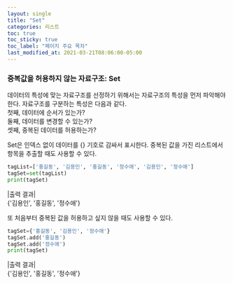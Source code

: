 ```yaml
---
layout: single
title: "Set"
categories: 리스트
toc: true
toc_sticky: true
toc_label: "페이지 주요 목차"
last_modified_at: 2021-03-21T08:06:00-05:00
---
```


### 중복값을 허용하지 않는 자료구조: Set
데이터의 특성에 맞는 자료구조를 선정하기 위해서는 자료구조의 특성을 먼저 파악해야 한다. 자료구조를 구분하는 특성은 다음과 같다.  
첫째, 데이터에 순서가 있는가?  
둘째, 데이터를 변경할 수 있는가?  
셋째, 중복된 데이터를 허용하는가?

Set은 인덱스 없이 데이터를 {} 기호로 감싸서 표시한다. 중복된 값을 가진 리스트에서 항목을 추출할 때도 사용할 수 있다.
~~~python
tagList=['홍길동', '김용인', '홍길동', '정수애', '김용인', '정수애']
tagSet=set(tagList)
print(tagSet)
~~~
|출력 결과|  
{'김용인', '홍길동', '정수애'}

또 처음부터 중복된 값을 허용하고 싶지 않을 때도 사용할 수 있다.
~~~python
tagSet={'홍길동', '김용인', '정수애'}
tagSet.add('홍길동')
tagSet.add('정수애')
print(tagSet)
~~~
|출력 결과|  
{'김용인', '홍길동', '정수애'}
